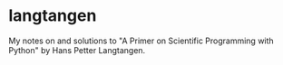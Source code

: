 # langtangen
My notes on and solutions to "A Primer on Scientific Programming with Python" by Hans Petter Langtangen.
